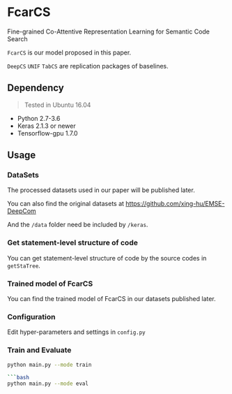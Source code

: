 # FcarCS
Fine-grained Co-Attentive Representation Learning for Semantic Code Search

`FcarCS` is our model proposed in this paper.

`DeepCS` `UNIF` `TabCS` are replication packages of baselines.


## Dependency
> Tested in Ubuntu 16.04
* Python 2.7-3.6
* Keras 2.1.3 or newer
* Tensorflow-gpu 1.7.0


## Usage

   ### DataSets
  The processed datasets used in our paper will be published later.
  
  You can also find the original datasets at https://github.com/xing-hu/EMSE-DeepCom
  
  
  And the `/data` folder need be included by `/keras`. 
  
  
   ### Get statement-level structure of code
   You can get statement-level structure of code by the source codes in `getStaTree`.
   
   ### Trained model of FcarCS
   You can find the trained model of FcarCS in our datasets published later.
   
   ### Configuration
   
   Edit hyper-parameters and settings in `config.py`
   
   ### Train and Evaluate
   
   ```bash
   python main.py --mode train
   
   ```bash
   python main.py --mode eval
